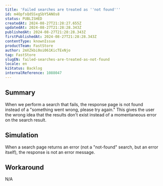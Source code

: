 ```yaml
---
title: 'Failed searches are treated as ''not found'''
id: m4OpfsQdSSxgSbY5ANOs8
status: PUBLISHED
createdAt: 2024-08-27T21:28:27.655Z
updatedAt: 2024-08-27T21:28:28.343Z
publishedAt: 2024-08-27T21:28:28.343Z
firstPublishedAt: 2024-08-27T21:28:28.343Z
contentType: knownIssue
productTeam: FastStore
author: 2mXZkbi0oi061KicTExNjo
tag: FastStore
slugEN: failed-searches-are-treated-as-not-found
locale: en
kiStatus: Backlog
internalReference: 1088047
---
```


## Summary


When we perform a search that fails, the response page is not found instead of a "something went wrong, please try again." This gives the user the wrong idea that the results don't exist instead of a momentaneous error on the search result.


##

## Simulation


When a search page returns an error (not a "not-found" search, but an error itself), the response is not an error message.


##

## Workaround


N/A





